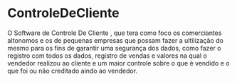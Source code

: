 # ControleDeCliente

O Software de Controle De Cliente , que tera como foco os comerciantes altonomos e os de pequenas empresas que possam fazer a ultilização do mesmo para os fins de garantir uma segurança dos dados, como fazer o registro com todos os dados, registro de vendas e valores na qual o vendedor realizou ao cliente e um maior controle sobre o que é vendido e o que foi ou não creditado aindo ao vendedor.


